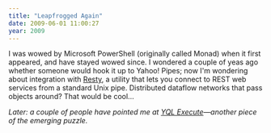 ```yaml
---
title: "Leapfrogged Again"
date: 2009-06-01 11:00:27
year: 2009
---
```

I was wowed by Microsoft PowerShell (originally called Monad) when it first appeared, and have stayed wowed since. I wondered a couple of yeas ago whether someone would hook it up to Yahoo! Pipes; now I'm wondering about integration with <a href="http://github.com/micha/resty/tree/master">Resty</a>, a utility that lets you connect to REST web services from a standard Unix pipe.  Distributed dataflow networks that pass objects around?  That would be cool...

<em>Later: a couple of people have pointed me at <a href="http://developer.yahoo.net/blog/archives/2009/04/yql_execute.html">YQL Execute</a>—another piece of the emerging puzzle.</em>
